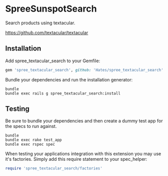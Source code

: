 # SpreeSunspotSearch

Search products using textacular.

https://github.com/textacular/textacular

Installation
------------

Add spree_textacular_search to your Gemfile:

```ruby
gem 'spree_textacular_search', github: 'Hates/spree_textacular_search'
```

Bundle your dependencies and run the installation generator:

```shell
bundle
bundle exec rails g spree_textacular_search:install
```

Testing
-------

Be sure to bundle your dependencies and then create a dummy test app for the specs to run against.

```shell
bundle
bundle exec rake test_app
bundle exec rspec spec
```

When testing your applications integration with this extension you may use it's factories.
Simply add this require statement to your spec_helper:

```ruby
require 'spree_textacular_search/factories'
```
